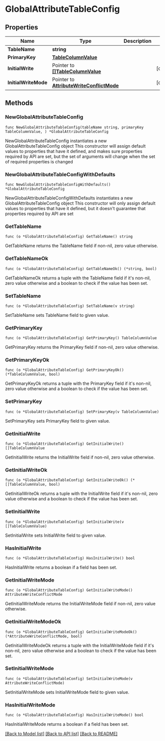 # GlobalAttributeTableConfig

## Properties

Name | Type | Description | Notes
------------ | ------------- | ------------- | -------------
**TableName** | **string** |  | 
**PrimaryKey** | [**TableColumnValue**](TableColumnValue.md) |  | 
**InitialWrite** | Pointer to [**[]TableColumnValue**](TableColumnValue.md) |  | [optional] 
**InitialWriteMode** | Pointer to [**AttributeWriteConflictMode**](AttributeWriteConflictMode.md) |  | [optional] 

## Methods

### NewGlobalAttributeTableConfig

`func NewGlobalAttributeTableConfig(tableName string, primaryKey TableColumnValue, ) *GlobalAttributeTableConfig`

NewGlobalAttributeTableConfig instantiates a new GlobalAttributeTableConfig object
This constructor will assign default values to properties that have it defined,
and makes sure properties required by API are set, but the set of arguments
will change when the set of required properties is changed

### NewGlobalAttributeTableConfigWithDefaults

`func NewGlobalAttributeTableConfigWithDefaults() *GlobalAttributeTableConfig`

NewGlobalAttributeTableConfigWithDefaults instantiates a new GlobalAttributeTableConfig object
This constructor will only assign default values to properties that have it defined,
but it doesn't guarantee that properties required by API are set

### GetTableName

`func (o *GlobalAttributeTableConfig) GetTableName() string`

GetTableName returns the TableName field if non-nil, zero value otherwise.

### GetTableNameOk

`func (o *GlobalAttributeTableConfig) GetTableNameOk() (*string, bool)`

GetTableNameOk returns a tuple with the TableName field if it's non-nil, zero value otherwise
and a boolean to check if the value has been set.

### SetTableName

`func (o *GlobalAttributeTableConfig) SetTableName(v string)`

SetTableName sets TableName field to given value.


### GetPrimaryKey

`func (o *GlobalAttributeTableConfig) GetPrimaryKey() TableColumnValue`

GetPrimaryKey returns the PrimaryKey field if non-nil, zero value otherwise.

### GetPrimaryKeyOk

`func (o *GlobalAttributeTableConfig) GetPrimaryKeyOk() (*TableColumnValue, bool)`

GetPrimaryKeyOk returns a tuple with the PrimaryKey field if it's non-nil, zero value otherwise
and a boolean to check if the value has been set.

### SetPrimaryKey

`func (o *GlobalAttributeTableConfig) SetPrimaryKey(v TableColumnValue)`

SetPrimaryKey sets PrimaryKey field to given value.


### GetInitialWrite

`func (o *GlobalAttributeTableConfig) GetInitialWrite() []TableColumnValue`

GetInitialWrite returns the InitialWrite field if non-nil, zero value otherwise.

### GetInitialWriteOk

`func (o *GlobalAttributeTableConfig) GetInitialWriteOk() (*[]TableColumnValue, bool)`

GetInitialWriteOk returns a tuple with the InitialWrite field if it's non-nil, zero value otherwise
and a boolean to check if the value has been set.

### SetInitialWrite

`func (o *GlobalAttributeTableConfig) SetInitialWrite(v []TableColumnValue)`

SetInitialWrite sets InitialWrite field to given value.

### HasInitialWrite

`func (o *GlobalAttributeTableConfig) HasInitialWrite() bool`

HasInitialWrite returns a boolean if a field has been set.

### GetInitialWriteMode

`func (o *GlobalAttributeTableConfig) GetInitialWriteMode() AttributeWriteConflictMode`

GetInitialWriteMode returns the InitialWriteMode field if non-nil, zero value otherwise.

### GetInitialWriteModeOk

`func (o *GlobalAttributeTableConfig) GetInitialWriteModeOk() (*AttributeWriteConflictMode, bool)`

GetInitialWriteModeOk returns a tuple with the InitialWriteMode field if it's non-nil, zero value otherwise
and a boolean to check if the value has been set.

### SetInitialWriteMode

`func (o *GlobalAttributeTableConfig) SetInitialWriteMode(v AttributeWriteConflictMode)`

SetInitialWriteMode sets InitialWriteMode field to given value.

### HasInitialWriteMode

`func (o *GlobalAttributeTableConfig) HasInitialWriteMode() bool`

HasInitialWriteMode returns a boolean if a field has been set.


[[Back to Model list]](../README.md#documentation-for-models) [[Back to API list]](../README.md#documentation-for-api-endpoints) [[Back to README]](../README.md)


